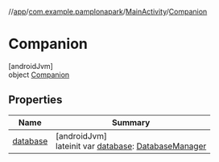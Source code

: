 //[app](../../../../index.md)/[com.example.pamplonapark](../../index.md)/[MainActivity](../index.md)/[Companion](index.md)

# Companion

[androidJvm]\
object [Companion](index.md)

## Properties

| Name | Summary |
|---|---|
| [database](database.md) | [androidJvm]<br>lateinit var [database](database.md): [DatabaseManager](../../../com.example.pamplonapark.database/-database-manager/index.md) |
